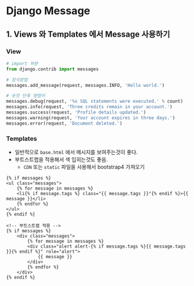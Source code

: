 # Django Message

## 1. Views 와 Templates 에서 Message 사용하기

### View

```python
# import 부분
from django.contrib import messages

# 정석방법
messages.add_message(request, messages.INFO, 'Hello world.')

# 숏컷 단축 명령어
messages.debug(request, '%s SQL statements were executed.' % count)
messages.info(request, 'Three credits remain in your account.')
messages.success(request, 'Profile details updated.')
messages.warning(request, 'Your account expires in three days.')
messages.error(request, 'Document deleted.')
```



### Templates

- 일반적으로 `base.html` 에서 메시지를 보여주는것이 좋다.
- 부트스트랩을 적용해서 색 입히는것도 좋음.
  - `CDN` 또는 `static` 파일을 사용해서 bootstrap4 가져오기

```django
{% if messages %}
<ul class="messages">
    {% for message in messages %}
    <li{% if message.tags %} class="{{ message.tags }}"{% endif %}>{{ message }}</li>
    {% endfor %}
</ul>
{% endif %}

<!-- 부트스트랩 적용 -->
{% if messages %}
    <div class="messages">
        {% for message in messages %}
        <div class="alert alert-{% if message.tags %}{{ message.tags }}{% endif %}" role="alert">
            {{ message }}
        </div>
        {% endfor %}
    </div>
{% endif %}
```

